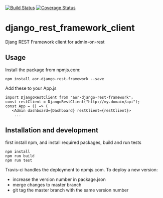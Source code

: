 [![Build Status](https://travis-ci.org/vilkasgroup/django_rest_framework_client.svg?branch=master)](https://travis-ci.org/vilkasgroup/django_rest_framework_client)
[![Coverage Status](https://coveralls.io/repos/github/vilkasgroup/django_rest_framework_client/badge.svg?branch=master)](https://coveralls.io/github/vilkasgroup/django_rest_framework_client?branch=master)

# django_rest_framework_client
Djang REST Framework client for admin-on-rest

## Usage

Install the package from npmjs.com:

    npm install aor-django-rest-framework --save

Add these to your App.js


    import DjangoRestClient from "aor-django-rest-framework";
    const restClient = DjangoRestClient("http://my.domain/api");
    const App = () => (
       <Admin dashboard={Dashboard} restClient={restClient}>
        ...

    


## Installation and development

first install npm, and install required packages, build and run tests

    npm install
    npm run build
    npm run test

Travis-ci handles the deployment to npmjs.com.
To deploy a new version:

 - increase the version number in package.json
 - merge changes to master branch
 - git tag the master branch with the same version number
